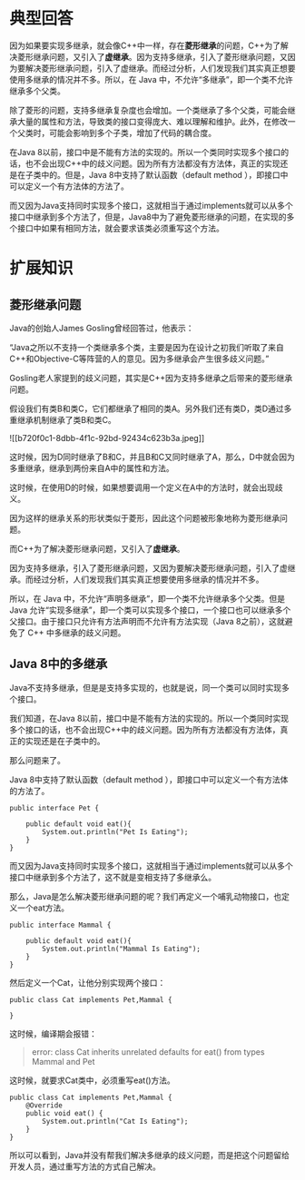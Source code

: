 # 典型回答


因为如果要实现多继承，就会像C++中一样，存在**菱形继承**的问题，C++为了解决菱形继承问题，又引入了**虚继承**。因为支持多继承，引入了菱形继承问题，又因为要解决菱形继承问题，引入了虚继承。而经过分析，人们发现我们其实真正想要使用多继承的情况并不多。所以，在 Java 中，不允许“多继承”，即一个类不允许继承多个父类。



除了菱形的问题，支持多继承复杂度也会增加。一个类继承了多个父类，可能会继承大量的属性和方法，导致类的接口变得庞大、难以理解和维护。此外，在修改一个父类时，可能会影响到多个子类，增加了代码的耦合度。



在Java 8以前，接口中是不能有方法的实现的。所以一个类同时实现多个接口的话，也不会出现C++中的歧义问题。因为所有方法都没有方法体，真正的实现还是在子类中的。但是，Java 8中支持了默认函数（default method ），即接口中可以定义一个有方法体的方法了。



而又因为Java支持同时实现多个接口，这就相当于通过implements就可以从多个接口中继承到多个方法了，但是，Java8中为了避免菱形继承的问题，在实现的多个接口中如果有相同方法，就会要求该类必须重写这个方法。



# 扩展知识


## 菱形继承问题
Java的创始人James Gosling曾经回答过，他表示：



“Java之所以不支持一个类继承多个类，主要是因为在设计之初我们听取了来自C++和Objective-C等阵营的人的意见。因为多继承会产生很多歧义问题。”



Gosling老人家提到的歧义问题，其实是C++因为支持多继承之后带来的菱形继承问题。



假设我们有类B和类C，它们都继承了相同的类A。另外我们还有类D，类D通过多重继承机制继承了类B和类C。

![[b720f0c1-8dbb-4f1c-92bd-92434c623b3a.jpeg]]

这时候，因为D同时继承了B和C，并且B和C又同时继承了A，那么，D中就会因为多重继承，继承到两份来自A中的属性和方法。



这时候，在使用D的时候，如果想要调用一个定义在A中的方法时，就会出现歧义。



因为这样的继承关系的形状类似于菱形，因此这个问题被形象地称为菱形继承问题。



而C++为了解决菱形继承问题，又引入了**虚继承**。



因为支持多继承，引入了菱形继承问题，又因为要解决菱形继承问题，引入了虚继承。而经过分析，人们发现我们其实真正想要使用多继承的情况并不多。



所以，在 Java 中，不允许“声明多继承”，即一个类不允许继承多个父类。但是 Java 允许“实现多继承”，即一个类可以实现多个接口，一个接口也可以继承多个父接口。由于接口只允许有方法声明而不允许有方法实现（Java 8之前），这就避免了 C++ 中多继承的歧义问题。



## Java 8中的多继承


Java不支持多继承，但是是支持多实现的，也就是说，同一个类可以同时实现多个接口。



我们知道，在Java 8以前，接口中是不能有方法的实现的。所以一个类同时实现多个接口的话，也不会出现C++中的歧义问题。因为所有方法都没有方法体，真正的实现还是在子类中的。



那么问题来了。



Java 8中支持了默认函数（default method ），即接口中可以定义一个有方法体的方法了。



```plain
public interface Pet {

    public default void eat(){
        System.out.println("Pet Is Eating");
    }
}
```



而又因为Java支持同时实现多个接口，这就相当于通过implements就可以从多个接口中继承到多个方法了，这不就是变相支持了多继承么。

那么，Java是怎么解决菱形继承问题的呢？我们再定义一个哺乳动物接口，也定义一个eat方法。



```plain
public interface Mammal {

    public default void eat(){
        System.out.println("Mammal Is Eating");
    }
}
```



然后定义一个Cat，让他分别实现两个接口：

```plain
public class Cat implements Pet,Mammal {

}
```

这时候，编译期会报错：



> error: class Cat inherits unrelated defaults for eat() from types Mammal and Pet
>



这时候，就要求Cat类中，必须重写eat()方法。

```plain
public class Cat implements Pet,Mammal {
    @Override
    public void eat() {
        System.out.println("Cat Is Eating");
    }
}
```



所以可以看到，Java并没有帮我们解决多继承的歧义问题，而是把这个问题留给开发人员，通过重写方法的方式自己解决。


